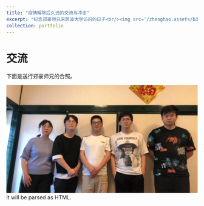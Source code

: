 ```yaml
---
title: "疫情解除后久违的交流与冲击"
excerpt: "纪念郑豪师兄来筑波大学访问的日子<br/><img src='/zhenghao.assets/b3c24ca50ee042faf71ae768ee51de5f.JPG'>"
collection: portfolio
---
```




# 交流

下面是送行郑豪师兄的合照。

![b3c24ca50ee042faf71ae768ee51de5f](zhenghao.assets/b3c24ca50ee042faf71ae768ee51de5f.JPG) it will be parsed as HTML. 
